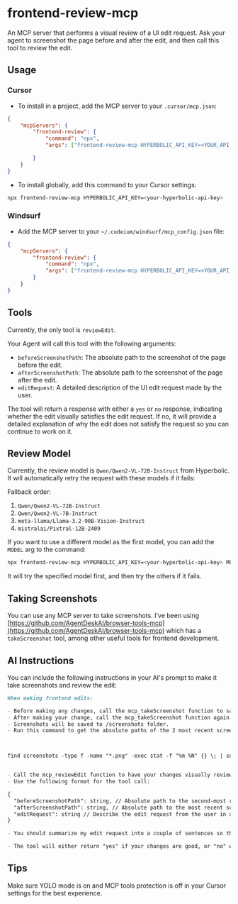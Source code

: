 # frontend-review-mcp

An MCP server that performs a visual review of a UI edit request. Ask your agent to screenshot the page before and after the edit, and then call this tool to review the edit.

## Usage

### Cursor

- To install in a project, add the MCP server to your `.cursor/mcp.json`:

```json
{
	"mcpServers": {
		"frontend-review": {
			"command": "npx",
			"args": ["frontend-review-mcp HYPERBOLIC_API_KEY=<YOUR_API_KEY>"],

		}
	}
}
```

- To install globally, add this command to your Cursor settings:

```bash
npx frontend-review-mcp HYPERBOLIC_API_KEY=<your-hyperbolic-api-key>
```

### Windsurf

- Add the MCP server to your `~/.codeium/windsurf/mcp_config.json` file:

```json
{
	"mcpServers": {
		"frontend-review": {
			"command": "npx",
			"args": ["frontend-review-mcp HYPERBOLIC_API_KEY=<YOUR_API_KEY>"]
		}
	}
}
```

## Tools

Currently, the only tool is `reviewEdit`.

Your Agent will call this tool with the following arguments:

- `beforeScreenshotPath`: The absolute path to the screenshot of the page before the edit.
- `afterScreenshotPath`: The absolute path to the screenshot of the page after the edit.
- `editRequest`: A detailed description of the UI edit request made by the user.

The tool will return a response with either a `yes` or `no` response, indicating whether the edit visually satisfies the edit request. If no, it will provide a detailed explanation of why the edit does not satisfy the request so you can continue to work on it.

## Review Model

Currently, the review model is `Qwen/Qwen2-VL-72B-Instruct` from Hyperbolic. It will automatically retry the request with these models if it fails:

Fallback order:

1. `Qwen/Qwen2-VL-72B-Instruct`
2. `Qwen/Qwen2-VL-7B-Instruct`
3. `meta-llama/Llama-3.2-90B-Vision-Instruct`
4. `mistralai/Pixtral-12B-2409`

If you want to use a different model as the first model, you can add the `MODEL` arg to the command:

```bash
npx frontend-review-mcp HYPERBOLIC_API_KEY=<your-hyperbolic-api-key> MODEL=<your-model>
```

It will try the specified model first, and then try the others if it fails.

## Taking Screenshots

You can use any MCP server to take screenshots. I've been using [https://github.com/AgentDeskAI/browser-tools-mcp](https://github.com/AgentDeskAI/browser-tools-mcp) which has a `takeScreenshot` tool, among other useful tools for frontend development.

## AI Instructions

You can include the following instructions in your AI's prompt to make it take screenshots and review the edit:

```md
When making frontend edits:

- Before making any changes, call the mcp_takeScreenshot function to save the current state of the page.
- After making your change, call the mcp_takeScreenshot function again to save the new state of the page.
- Screenshots will be saved to /screenshots folder.
- Run this command to get the absolute paths of the 2 most recent screenshots in the /screenshots folder:



find screenshots -type f -name "*.png" -exec stat -f "%m %N" {} \; | sort -nr | head -n 2 | awk '{print $2}' | xargs realpath | awk 'NR==1 {print "before path: ", $0} NR==2 {print "after path: ", $0}'


- Call the mcp_reviewEdit function to have your changes visually reviewed.
- Use the following format for the tool call:

{
  "beforeScreenshotPath": string, // Absolute path to the second-most recent screenshot
  "afterScreenshotPath": string, // Absolute path to the most recent screenshot
  "editRequest": string // Describe the edit request from the user in a couple of sentences
}

- You should summarize my edit request into a couple of sentences so that the frontend reviewer understands the changes you made.

- The tool will either return "yes" if your changes are good, or "no" with a brief explanation if the changes don't satisfy the edit request. Keep editing with the same process until the reviewer returns "yes".

```

## Tips

Make sure YOLO mode is on and MCP tools protection is off in your Cursor settings for the best experience.
